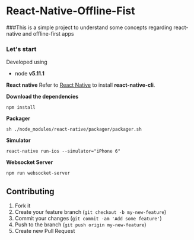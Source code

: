 # React-Native-Offline-Fist

###This is a simple project to understand some concepts regarding react-native and offline-first apps


### Let's start

Developed using

- node **v5.11.1**

**React native**
Refer to [React Native](https://facebook.github.io/react-native/docs/getting-started.html) to install **react-native-cli**.


**Download the dependencies**

```
npm install
```

**Packager**

```
sh ./node_modules/react-native/packager/packager.sh
```

**Simulator**

```
react-native run-ios --simulator="iPhone 6"
```

**Websocket Server**

```
npm run websocket-server
```

## Contributing

1. Fork it
2. Create your feature branch (`git checkout -b my-new-feature`)
3. Commit your changes (`git commit -am 'Add some feature'`)
4. Push to the branch (`git push origin my-new-feature`)
5. Create new Pull Request
